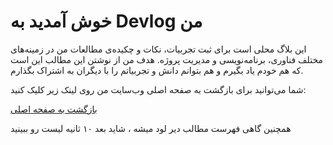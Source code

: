 # خوش آمدید به Devlog من

این بلاگ محلی است برای ثبت تجربیات، نکات و چکیده‌ی مطالعات من در زمینه‌های مختلف فناوری، برنامه‌نویسی و مدیریت پروژه. هدف من از نوشتن این مطالب این است که هم خودم یاد بگیرم و هم بتوانم دانش و تجربیاتم را با دیگران به اشتراک بگذارم.

شما می‌توانید برای بازگشت به صفحه اصلی وب‌سایت من روی لینک زیر کلیک کنید:  

[بازگشت به صفحه اصلی](https://www.mo30.ir)


همچنین گاهی فهرست مطالب دیر لود میشه ، شاید بعد ۱۰ ثانیه لیست رو ببینید